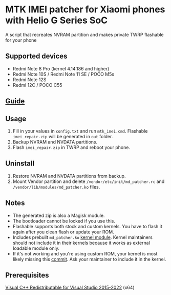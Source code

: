 # MTK IMEI patcher for Xiaomi phones with Helio G Series SoC
A script that recreates NVRAM partition and makes private TWRP flashable for your phone

## Supported devices
- Redmi Note 8 Pro (kernel 4.14.186 and higher)
- Redmi Note 10S / Redmi Note 11 SE / POCO M5s
- Redmi Note 12S
- Redmi 12C / POCO C55

## [Guide](https://graph.org/IMEI-Restoration-05-04)

## Usage
1. Fill in your values in `config.txt` and run `mtk_imei.cmd`. Flashable `imei_repair.zip` will be generated in `out` folder.
2. Backup NVRAM and NVDATA partitions.
3. Flash `imei_repair.zip` in TWRP and reboot your phone.

## Uninstall
1. Restore NVRAM and NVDATA partitions from backup.
2. Mount Vendor partition and delete `/vendor/etc/init/md_patcher.rc` and `/vendor/lib/modules/md_patcher.ko` files.

## Notes
- The generated zip is also a Magisk module.
- The bootloader cannot be locked if you use this.
- Flashable supports both stock and custom kernels. You have to flash it again after you clean flash or update your ROM.
- Includes prebuilt `md_patcher.ko` [kernel module](https://github.com/timjosten/Xiaomi_Kernel_OpenSource/tree/begonia-r-oss/drivers/misc/mediatek/md_patcher). Kernel maintainers should not include it in their kernels because it works as external loadable module only.
- If it's not working and you're using custom ROM, your kernel is most likely missing this [commit](https://github.com/AgentFabulous/begonia/commit/111f687d092b7fd1ccc64710795035ef30520629). Ask your maintainer to include it in the kernel.

## Prerequisites
[Visual C++ Redistributable for Visual Studio 2015-2022](https://aka.ms/vs/17/release/vc_redist.x64.exe) (x64)
